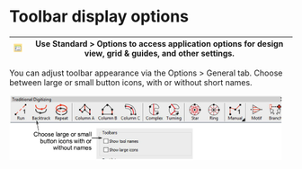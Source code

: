 # Toolbar display options

| ![Options00034.png](assets/Options00034.png) | Use Standard > Options to access application options for design view, grid & guides, and other settings. |
| -------------------------------------------- | -------------------------------------------------------------------------------------------------------- |

You can adjust toolbar appearance via the Options > General tab. Choose between large or small button icons, with or without short names.

![TraditionalDigitizingToolNames.png](assets/TraditionalDigitizingToolNames.png)
